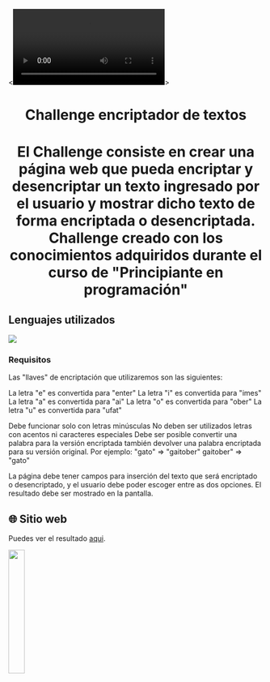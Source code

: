 <![alt](https://url/to/images/video.webm)>

<h1 align="center">Challenge encriptador de textos<h1>

<p align="center">El Challenge consiste en crear una página web que pueda encriptar y desencriptar un texto ingresado por el usuario y mostrar dicho texto de forma encriptada o desencriptada. Challenge creado con los conocimientos adquiridos durante el curso de
"Principiante en programación"</p> 


## Lenguajes utilizados
<img src="https://skillicons.dev/icons?i=javascript,html,css"></img>

### Requisitos
Las "llaves" de encriptación que utilizaremos son las siguientes:

La letra "e" es convertida para "enter"
La letra "i" es convertida para "imes"
La letra "a" es convertida para "ai"
La letra "o" es convertida para "ober"
La letra "u" es convertida para "ufat"

Debe funcionar solo con letras minúsculas
No deben ser utilizados letras con acentos ni caracteres especiales
Debe ser posible convertir una palabra para la versión encriptada también devolver una palabra encriptada para su versión original.
Por ejemplo:
"gato" => "gaitober"
gaitober" => "gato"

La página debe tener campos para
inserción del texto que será encriptado o desencriptado, y el usuario debe poder escoger entre as dos opciones.
El resultado debe ser mostrado en la pantalla.


## 🌐 Sitio web

Puedes ver el resultado [aqui](https://gamm95.github.io/challengeONE_encriptador/).

<img src="https://octodex.github.com/images/welcometocat.png" style="width: 25%">
